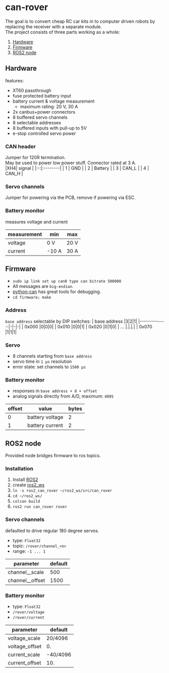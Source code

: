 # can-rover
The goal is to convert cheap RC car kits in to computer driven robots by
replacing the receiver with a separate module.  
The project consists of three parts working as a whole:
1. [Hardware](#hardware)
2. [Firmware](#firmware)
3. [ROS2 node](#ros2-node)

## Hardware
features:
* XT60 passthrough
* fuse protected battery input
* battery current & voltage measurement
    * maximum rating: 20 V, 30 A
* 2x canbus+power connectors
* 8 buffered servo channels
* 8 selectable addresses
* 8 buffered inputs with pull-up to 5V
* e-stop controlled servo power

### CAN header
Jumper for 120R termination.  
May be used to power low power stuff. Connector rated at 3 A.  
|XH4|  signal |
|:-:|:--------|
| 1 | GND     |
| 2 | Battery |
| 3 | CAN\_L  |
| 4 | CAN\_H  |

### Servo channels
Jumper for powering via the PCB, remove if powering via ESC.

### Battery monitor
measures voltage and current

|measurement|  min  | max  |
|-----------|-------|------|
|voltage    |  0 V  | 20 V |
|current    | -10 A | 30 A |

## Firmware
* `sudo ip link set up can0 type can bitrate 500000`  
* All messages are `big-endian`. 
* [python-can](https://python-can.readthedocs.io/en/stable/scripts.html) has great tools for debugging.
* `cd firmware; make`

### Address
`base address` selectable by DIP switches:
| base address |3|2|1|
|-------------:|-|-|-|
| 0x000        |0|0|0|
| 0x010        |0|0|1|
| 0x020        |0|1|0|
| ...          |.|.|.|
| 0x070        |1|1|1|

### Servo

* 8 channels starting from `base address`
* servo time in `1 µs` resolution
* error state: set channels to `1500 µs`

### Battery monitor
* responses in `base address + 8 + offset`
* analog signals directly from A/D, maximum: `4095`

| offset | value               | bytes |
|--------|---------------------|-------|
| 0      | battery voltage     | 2     |
| 1      | battery current     | 2     |

## ROS2 node
Provided node bridges firmware to ros topics.

### Installation
1. Install [ROS2](https://docs.ros.org/en/jazzy/Installation.html)
2. create [ros2_ws](https://docs.ros.org/en/jazzy/Tutorials/Beginner-Client-Libraries/Creating-A-Workspace/Creating-A-Workspace.html)
3. `ln -s ros2_can_rover ~/ros2_ws/src/can_rover`
4. `cd ~/ros2_ws/`
5. `colcon build`
6. `ros2 run can_rover rover`

### Servo channels
defaulted to drive regular 180 degree servos.
* type: `Float32`
* topic: `/rover/channel_<n>`
* range: `-1 ... 1`

|parameter           |default |
|--------------------|--------|
|channel\_<n>\_scale |500     |
|channel\_<n>\_offset|1500    |

### Battery monitor

* type: `Float32`
* `/rover/voltage`
* `/rover/current`

|parameter      |default |
|---------------|--------|
|voltage\_scale |20/4096 |
|voltage\_offset|0.      |
|current\_scale |-40/4096|
|current\_offset|10.     |
